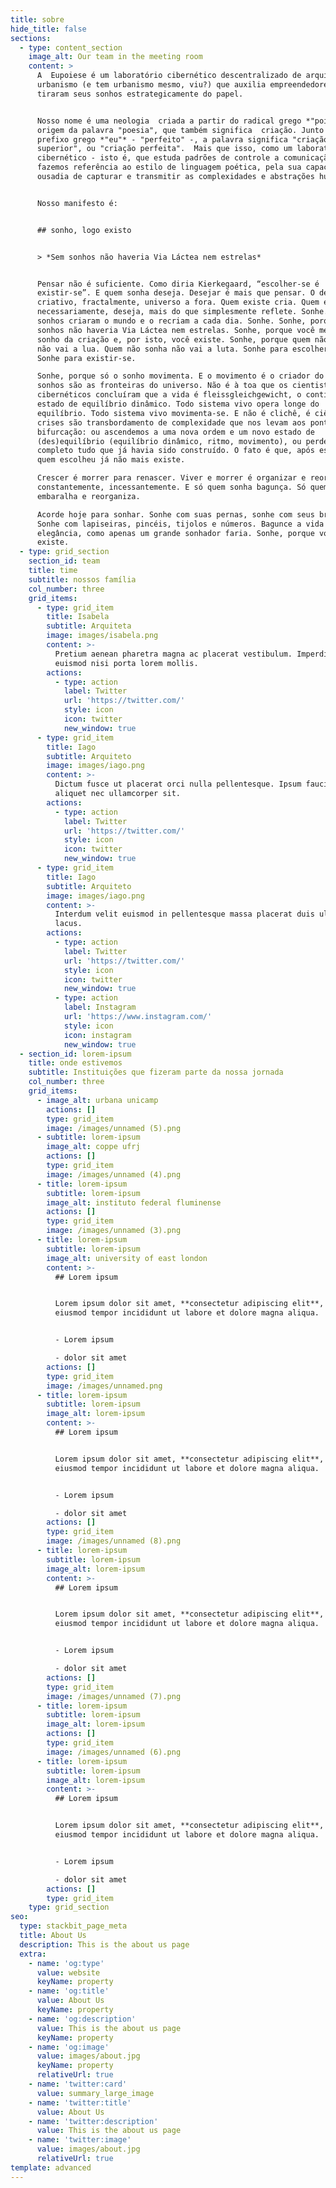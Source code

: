 ```yaml
---
title: sobre
hide_title: false
sections:
  - type: content_section
    image_alt: Our team in the meeting room
    content: >
      A  Eupoiese é um laboratório cibernético descentralizado de arquitetura e
      urbanismo (e tem urbanismo mesmo, viu?) que auxilia empreendedores a
      tiraram seus sonhos estrategicamente do papel.


      Nosso nome é uma neologia  criada a partir do radical grego *"poiesis"*,
      origem da palavra "poesia", que também significa  criação. Junto ao
      prefixo grego *"eu"* - "perfeito" -, a palavra significa "criação
      superior", ou "criação perfeita".  Mais que isso, como um laboratório
      cibernético - isto é, que estuda padrões de controle a comunicação -,
      fazemos referência ao estilo de linguagem poética, pela sua capacidade e
      ousadia de capturar e transmitir as complexidades e abstrações humanas.


      Nosso manifesto é:


      ## sonho, logo existo


      > *Sem sonhos não haveria Via Láctea nem estrelas*


      Pensar não é suficiente. Como diria Kierkegaard, “escolher-se é
      existir-se”. E quem sonha deseja. Desejar é mais que pensar. O desejo é
      criativo, fractalmente, universo a fora. Quem existe cria. Quem existe,
      necessariamente, deseja, mais do que simplesmente reflete. Sonhe. Porque
      sonhos criaram o mundo e o recriam a cada dia. Sonhe. Sonhe, porque sem
      sonhos não haveria Via Láctea nem estrelas. Sonhe, porque você mesmo é um
      sonho da criação e, por isto, você existe. Sonhe, porque quem não sonha
      não vai a lua. Quem não sonha não vai a luta. Sonhe para escolher-se.
      Sonhe para existir-se.

      Sonhe, porque só o sonho movimenta. E o movimento é o criador do tempo. Os
      sonhos são as fronteiras do universo. Não é à toa que os cientistas
      cibernéticos concluíram que a vida é fleissgleichgewicht, o contínuo
      estado de equilíbrio dinâmico. Todo sistema vivo opera longe do
      equilíbrio. Todo sistema vivo movimenta-se. E não é clichê, é ciência — as
      crises são transbordamento de complexidade que nos levam aos pontos de
      bifurcação: ou ascendemos a uma nova ordem e um novo estado de
      (des)equilíbrio (equilíbrio dinâmico, ritmo, movimento), ou perdemos por
      completo tudo que já havia sido construído. O fato é que, após escolher,
      quem escolheu já não mais existe.

      Crescer é morrer para renascer. Viver e morrer é organizar e reorganizar
      constantemente, incessantemente. E só quem sonha bagunça. Só quem sonha
      embaralha e reorganiza.

      Acorde hoje para sonhar. Sonhe com suas pernas, sonhe com seus braços.
      Sonhe com lapiseiras, pincéis, tijolos e números. Bagunce a vida com muita
      elegância, como apenas um grande sonhador faria. Sonhe, porque você
      existe.
  - type: grid_section
    section_id: team
    title: time
    subtitle: nossos família
    col_number: three
    grid_items:
      - type: grid_item
        title: Isabela
        subtitle: Arquiteta
        image: images/isabela.png
        content: >-
          Pretium aenean pharetra magna ac placerat vestibulum. Imperdiet sed
          euismod nisi porta lorem mollis.
        actions:
          - type: action
            label: Twitter
            url: 'https://twitter.com/'
            style: icon
            icon: twitter
            new_window: true
      - type: grid_item
        title: Iago
        subtitle: Arquiteto
        image: images/iago.png
        content: >-
          Dictum fusce ut placerat orci nulla pellentesque. Ipsum faucibus vitae
          aliquet nec ullamcorper sit.
        actions:
          - type: action
            label: Twitter
            url: 'https://twitter.com/'
            style: icon
            icon: twitter
            new_window: true
      - type: grid_item
        title: Iago
        subtitle: Arquiteto
        image: images/iago.png
        content: >-
          Interdum velit euismod in pellentesque massa placerat duis ultricies
          lacus.
        actions:
          - type: action
            label: Twitter
            url: 'https://twitter.com/'
            style: icon
            icon: twitter
            new_window: true
          - type: action
            label: Instagram
            url: 'https://www.instagram.com/'
            style: icon
            icon: instagram
            new_window: true
  - section_id: lorem-ipsum
    title: onde estivemos
    subtitle: Instituições que fizeram parte da nossa jornada
    col_number: three
    grid_items:
      - image_alt: urbana unicamp
        actions: []
        type: grid_item
        image: /images/unnamed (5).png
      - subtitle: lorem-ipsum
        image_alt: coppe ufrj
        actions: []
        type: grid_item
        image: /images/unnamed (4).png
      - title: lorem-ipsum
        subtitle: lorem-ipsum
        image_alt: instituto federal fluminense
        actions: []
        type: grid_item
        image: /images/unnamed (3).png
      - title: lorem-ipsum
        subtitle: lorem-ipsum
        image_alt: university of east london
        content: >-
          ## Lorem ipsum


          Lorem ipsum dolor sit amet, **consectetur adipiscing elit**, sed do
          eiusmod tempor incididunt ut labore et dolore magna aliqua.


          - Lorem ipsum

          - dolor sit amet
        actions: []
        type: grid_item
        image: /images/unnamed.png
      - title: lorem-ipsum
        subtitle: lorem-ipsum
        image_alt: lorem-ipsum
        content: >-
          ## Lorem ipsum


          Lorem ipsum dolor sit amet, **consectetur adipiscing elit**, sed do
          eiusmod tempor incididunt ut labore et dolore magna aliqua.


          - Lorem ipsum

          - dolor sit amet
        actions: []
        type: grid_item
        image: /images/unnamed (8).png
      - title: lorem-ipsum
        subtitle: lorem-ipsum
        image_alt: lorem-ipsum
        content: >-
          ## Lorem ipsum


          Lorem ipsum dolor sit amet, **consectetur adipiscing elit**, sed do
          eiusmod tempor incididunt ut labore et dolore magna aliqua.


          - Lorem ipsum

          - dolor sit amet
        actions: []
        type: grid_item
        image: /images/unnamed (7).png
      - title: lorem-ipsum
        subtitle: lorem-ipsum
        image_alt: lorem-ipsum
        actions: []
        type: grid_item
        image: /images/unnamed (6).png
      - title: lorem-ipsum
        subtitle: lorem-ipsum
        image_alt: lorem-ipsum
        content: >-
          ## Lorem ipsum


          Lorem ipsum dolor sit amet, **consectetur adipiscing elit**, sed do
          eiusmod tempor incididunt ut labore et dolore magna aliqua.


          - Lorem ipsum

          - dolor sit amet
        actions: []
        type: grid_item
    type: grid_section
seo:
  type: stackbit_page_meta
  title: About Us
  description: This is the about us page
  extra:
    - name: 'og:type'
      value: website
      keyName: property
    - name: 'og:title'
      value: About Us
      keyName: property
    - name: 'og:description'
      value: This is the about us page
      keyName: property
    - name: 'og:image'
      value: images/about.jpg
      keyName: property
      relativeUrl: true
    - name: 'twitter:card'
      value: summary_large_image
    - name: 'twitter:title'
      value: About Us
    - name: 'twitter:description'
      value: This is the about us page
    - name: 'twitter:image'
      value: images/about.jpg
      relativeUrl: true
template: advanced
---
```

